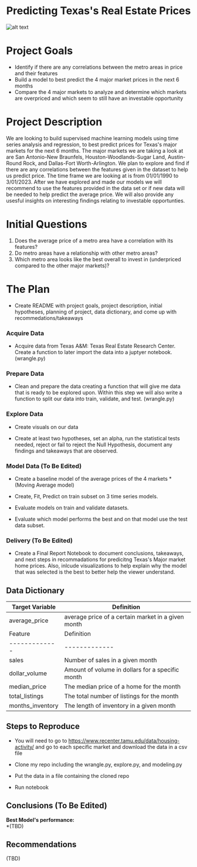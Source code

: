 # <div align="center">Predicting Texas's Real Estate Prices</div>


![alt text](https://cosmic-s3.imgix.net/43a6a620-e671-11eb-b45e-251845c7c90f-TEXAS.png?auto=format&w=1920&q=20)

# Project Goals

 - Identify if there are any correlations between the metro areas in price and their features
 - Build a model to best predict the 4 major market prices in the next 6 months
 - Compare the 4 major markets to analyze and determine which markets are overpriced and which seem to still have an investable opportunity 

# Project Description

We are looking to build supervised machine learning models using time series analysis and regression, to best predict prices for Texas's major markets for the next 6 months. The major markets we are taking a look at are San Antonio-New Braunfels, Houston-Woodlands-Sugar Land, Austin-Round Rock, and Dallas-Fort Worth-Arlington. We plan to explore and find if there are any correlations between the features given in the dataset to help us predict price. The time frame we are looking at is from 01/01/1990 to 3/01/2023. After we have explored and made our models we will recommend to use the features provided in the data set or if new data will be needed to help predict the average price. We will also provide any usesful insights on interesting findings relating to investable opportunties.

# Initial Questions

 1. Does the average price of a metro area have a correlation with its features?
 2. Do metro areas have a relationship with other metro areas?
 3. Which metro area looks like the best overall to invest in (underpriced compared to the other major markets)?


# The Plan

 - Create README with project goals, project description, initial hypotheses, planning of project, data dictionary, and come up with recommedations/takeaways

### Acquire Data
 - Acquire data from Texas A&M: Texas Real Estate Research Center. Create a function to later import the data into a juptyer notebook. (wrangle.py)

### Prepare Data
 - Clean and prepare the data creating a function that will give me data that is ready to be explored upon. Within this step we will also write a function to split our data into train, validate, and test. (wrangle.py) 
 
### Explore Data
- Create visuals on our data 

- Create at least two hypotheses, set an alpha, run the statistical tests needed, reject or fail to reject the Null Hypothesis, document any findings and takeaways that are observed.

### Model Data (To Be Edited)
 - Create a baseline model of the average prices of the 4 markets *(Moving Average model)
 
 - Create, Fit, Predict on train subset on 3 time series models.
 
 - Evaluate models on train and validate datasets.
 
 - Evaluate which model performs the best and on that model use the test data subset.
 
### Delivery (To Be Edited)
 - Create a Final Report Notebook to document conclusions, takeaways, and next steps in recommadations for predicitng Texas's Major market home prices. Also, inlcude visualizations to help explain why the model that was selected is the best to better help the viewer understand. 


## Data Dictionary


| Target Variable |     Definition     |
| --------------- | ------------------ |
|      average_price    | average price of a certain market in a given month |
| Feature  | Definition |
| ------------- | ------------- |
| sales | Number of sales in a given month |
| dollar_volume | Amount of volume in dollars for a specific month  |
| median_price | The median price of a home for the month |
| total_listings | The total number of listings for the month |
| months_inventory | The length of inventory in a given month |


## Steps to Reproduce 

 - You will need to go to https://www.recenter.tamu.edu/data/housing-activity/ and go to each specific market and download the data in a csv file

- Clone my repo including the wrangle.py, explore.py, and modeling.py 

- Put the data in a file containing the cloned repo

- Run notebook

## Conclusions (To Be Edited)

 
**Best Model's performance:<br>**
*(TBD)

## Recommendations
(TBD)
